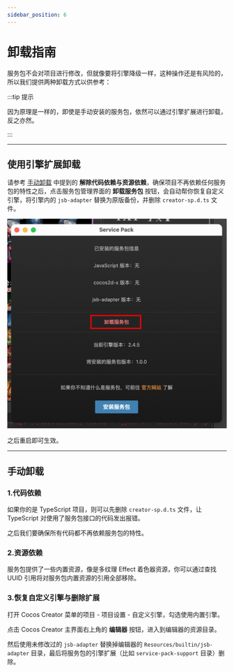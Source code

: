 ```yaml
---
sidebar_position: 6
---
```


# 卸载指南

服务包不会对项目进行修改，但就像要将引擎降级一样，这种操作还是有风险的，所以我们提供两种卸载方式以供参考：

:::tip 提示

因为原理是一样的，即使是手动安装的服务包，依然可以通过引擎扩展进行卸载，反之亦然。

:::

---
## 使用引擎扩展卸载 

请参考 [手动卸载](#手动卸载) 中提到的 **解除代码依赖与资源依赖**，确保项目不再依赖任何服务包的特性之后，点击服务包管理界面的 **卸载服务包** 按钮，会自动帮你恢复自定义引擎，将引擎内的 `jsb-adapter` 替换为原版备份，并删除 `creator-sp.d.ts` 文件。

![extuninstall](./assets/ext-uninstall.png)

之后重启即可生效。

---
## 手动卸载

### 1.代码依赖

如果你的是 TypeScript 项目，则可以先删除 `creator-sp.d.ts` 文件，让 TypeScript 对使用了服务包接口的代码发出报错。

之后我们要确保所有代码都不再依赖服务包的特性。

### 2.资源依赖

服务包提供了一些内置资源，像是多纹理 Effect 着色器资源，你可以通过查找 UUID 引用将对服务包内置资源的引用全部移除。

### 3.恢复自定义引擎与删除扩展

打开 Cocos Creator 菜单的项目 - 项目设置 - 自定义引擎，勾选使用内置引擎。

点击 Cocos Creator 主界面右上角的 **编辑器** 按钮，进入到编辑器的资源目录。

然后使用未修改过的 `jsb-adapter` 替换掉编辑器的 `Resources/builtin/jsb-adapter` 目录，最后将服务包的引擎扩展（比如 `service-pack-support` 目录）删除。
